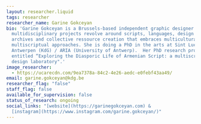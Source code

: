 ```yaml
---
layout: researcher.liquid
tags: researcher
researcher_name: Garine Gokceyan
bio: 'Garine Gokceyan is a Brussels-based independent graphic designer. Her
  multidisciplinary projects revolve around scripts, languages, design politics,
  archives and collective ressource creation that embraces multicultural and
  multiscriptual approaches. She is doing a PhD in the arts at Sint Lucas
  Antwerpen (KdG) / ARIA (University of Antwerp).  Her PhD research project is
  entitled “Exploring the Diasporic Life of Armenian Script: a multiscript
  design laboratory".'
image_researcher:
  - https://ucarecdn.com/9ea7378a-84c2-4e26-aedc-e0febf43aa49/
email: garine.gokceyan@kdg.be
researcher_flag: "false"
staff_flag: false
available_for_supervision: false
status_of_research: ongoing
social_links: "[website](https://garinegokceyan.com) &
  [instagram](https://www.instagram.com/garine.gokceyan/)"
---
```

